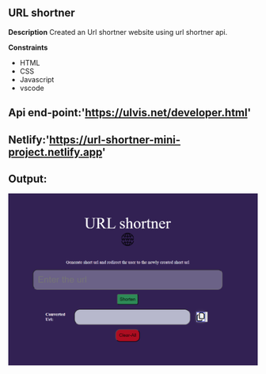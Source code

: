 ## URL shortner

**Description**
Created an Url shortner website using url shortner api.

**Constraints**

- HTML
- CSS
- Javascript
- vscode

## Api end-point:'https://ulvis.net/developer.html'

## Netlify:'https://url-shortner-mini-project.netlify.app'

## Output:
![alt text](image.png)
